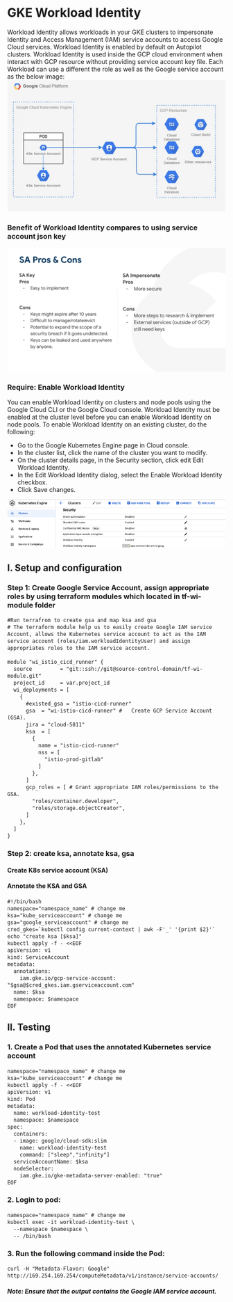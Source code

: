 # GKE Workload Identity

Workload Identity allows workloads in your GKE clusters to impersonate Identity and Access Management (IAM) service accounts to access Google Cloud services. Workload Identity is enabled by default on Autopilot clusters. Workload Identity is used inside the GCP cloud environment when interact with GCP resource without providing service account key file. Each Workload can use a different the role as well as the Google service account as the below image:
![Alt text](https://github.com/anhbuicsa/gcp-terraform/blob/master/gke-workload-identity/images/workload-identity.png?raw=true "Title")

### Benefit of Workload Identity compares to using service account json key
![Alt text](https://github.com/anhbuicsa/gcp-terraform/blob/master/gke-workload-identity/images/benefit-wi.png?raw=true "Title")
### Require: Enable Workload Identity
You can enable Workload Identity on clusters and node pools using the Google Cloud CLI or the Google Cloud console. Workload Identity must be enabled at the cluster level before you can enable Workload Identity on node pools.
To enable Workload Identity on an existing cluster, do the following:
  - Go to the Google Kubernetes Engine page in Cloud console.
  - In the cluster list, click the name of the cluster you want to modify.
  - On the cluster details page, in the Security section, click edit Edit Workload Identity.
  - In the Edit Workload Identity dialog, select the Enable Workload Identity checkbox.
  - Click Save changes.

![Alt text](https://github.com/anhbuicsa/gcp-terraform/blob/master/gke-workload-identity/images/enable-wi.png?raw=true "Title")

## I. Setup and configuration
### Step 1: Create Google Service Account, assign appropriate roles by using terraform modules which located in tf-wi-module folder
```
#Run terrafrom to create gsa and map ksa and gsa
# The terraform module help us to easily create Google IAM service Account, allows the Kubernetes service account to act as the IAM service account (roles/iam.workloadIdentityUser) and assign appropriates roles to the IAM service account.

module "wi_istio_cicd_runner" {
  source         = "git::ssh://git@source-control-domain/tf-wi-module.git"
  project_id     = var.project_id
  wi_deployments = [
    {
      #existed_gsa = "istio-cicd-runner"
      gsa  = "wi-istio-cicd-runner" #   Create GCP Service Account (GSA).
      jira = "cloud-5811"
      ksa  = [
        {
          name = "istio-cicd-runner"
          nss = [
            "istio-prod-gitlab"
          ]
        },
      ]
      gcp_roles = [ # Grant appropriate IAM roles/permissions to the GSA.
        "roles/container.developer",
        "roles/storage.objectCreator",
      ]
    },
  ]
}

```

### Step 2: create ksa, annotate ksa, gsa
#### Create K8s service account (KSA)
#### Annotate the KSA and GSA

```
#!/bin/bash
namespace="namespace_name" # change me
ksa="kube_serviceaccount" # change me
gsa="google_serviceaccount" # change me
cred_gkes=`kubectl config current-context | awk -F'_' '{print $2}'`
echo "create ksa [$ksa]"
kubectl apply -f - <<EOF
apiVersion: v1
kind: ServiceAccount
metadata:
  annotations:
    iam.gke.io/gcp-service-account: "$gsa@$cred_gkes.iam.gserviceaccount.com"
  name: $ksa
  namespace: $namespace
EOF

```
## II. Testing
### 1. Create a Pod that uses the annotated Kubernetes service account 
```
namespace="namespace_name" # change me
ksa="kube_serviceaccount" # change me
kubectl apply -f - <<EOF
apiVersion: v1
kind: Pod
metadata:
  name: workload-identity-test
  namespace: $namespace
spec:
  containers:
  - image: google/cloud-sdk:slim
    name: workload-identity-test
    command: ["sleep","infinity"]
  serviceAccountName: $ksa
  nodeSelector:
    iam.gke.io/gke-metadata-server-enabled: "true"
EOF
```
### 2. Login to pod: 
```
namespace="namespace_name" # change me
kubectl exec -it workload-identity-test \
  --namespace $namespace \
  -- /bin/bash
```
### 3. Run the following command inside the Pod:
```
curl -H "Metadata-Flavor: Google" http://169.254.169.254/computeMetadata/v1/instance/service-accounts/
```
##### Note: Ensure that the output contains the Google IAM service account.